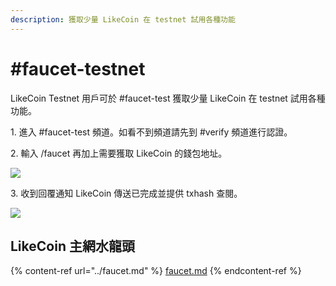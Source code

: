 ```yaml
---
description: 獲取少量 LikeCoin 在 testnet 試用各種功能
---
```


# #faucet-testnet

LikeCoin Testnet 用戶可於 #faucet-test 獲取少量 LikeCoin 在 testnet 試用各種功能。

1\. 進入 #faucet-test 頻道。如看不到頻道請先到 #verify 頻道進行認證。

2\. 輸入 /faucet 再加上需要獲取 LikeCoin 的錢包地址。

![](<../../.gitbook/assets/faucet-test 1.png>)

3\. 收到回覆通知 LikeCoin 傳送已完成並提供 txhash 查閱。

![](<../../.gitbook/assets/faucet-test 2.png>)

## LikeCoin 主網水龍頭

{% content-ref url="../faucet.md" %}
[faucet.md](../faucet.md)
{% endcontent-ref %}
